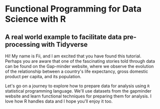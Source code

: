 # Functional Programming for Data Science with R
## A real world example to facilitate data pre-processing with Tidyverse

Hi! My name is Fii, and I am excited that you have found this tutorial. Perhaps you are aware that one of the fascinating stories told through data can be found on the Gap-minder website, where we observe the evolution of the relationship between a country's life expectancy, gross domestic product per capita, and its population.

Let's go on a journey to explore how to prepare data for analysis using `R` statistical programming language. We'll use datasets from the gapminder website and learn functional techniques for preparing them for analysis. I love how R handles data and I hope you'll enjoy it too.